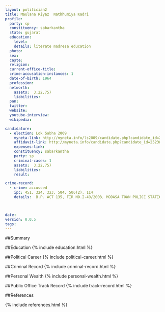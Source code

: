 ```yaml
---
layout: politician2
title: Maulana Riyaz  Nathhumiya Kadri
profile: 
  party: sp
  constituency: sabarkantha
  state: gujarat
  education: 
    level: 
    details: literate madresa education
  photo: 
  sex: 
  caste: 
  religion: 
  current-office-title: 
  crime-accusation-instances: 1
  date-of-birth: 1964
  profession: 
  networth: 
    assets:  3,22,757
    liabilities: 
  pan: 
  twitter: 
  website: 
  youtube-interview: 
  wikipedia: 

candidature: 
  - election: Lok Sabha 2009
    myneta-link: http://myneta.info/ls2009/candidate.php?candidate_id=2523
    affidavit-link: http://myneta.info/candidate.php?candidate_id=2523&scan=original
    expenses-link: 
    constituency: sabarkantha 
    party: sp
    criminal-cases: 1
    assets:  3,22,757
    liabilities: 
    result:  

crime-record: 
  - crime: accussed
    ipc: 451, 324, 323, 504, 506(2), 114
    details:  B.P. ACT 135, FIR NO.I-40/2003, MODASA TOWN POLICE STATION, PRINCIPLE CIVIL JUDGE & JUD. MAG. F.C., MODASA, CASE NO. 1714/2003, CASE IS PENDING

  

date: 
version: 0.0.5
tags: 
---
```

##Summary


##Education
{% include education.html %}


##Political Career
{% include political-career.html %}


##Criminal Record
{% include criminal-record.html %}


##Personal Wealth
{% include personal-wealth.html %}


##Public Office Track Record
{% include track-record.html %}


##References


{% include references.html %}
